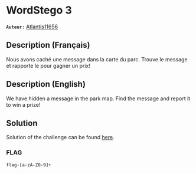 # WordStego 3
**`Auteur:`** [Atlantis11656](https://github.com/MassinissaDjellouli)

## Description (Français)
Nous avons caché une message dans la carte du parc. Trouve le message et rapporte le pour gagner un prix!
## Description (English)
We have hidden a message in the park map. Find the message and report it to win a prize!

## Solution
Solution of the challenge can be found [here](./Solution/WRITEUP.MD).

### FLAG
`flag-[a-zA-Z0-9]+`